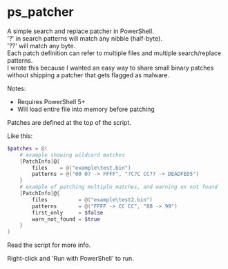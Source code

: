 # ps_patcher

A simple search and replace patcher in PowerShell.  
'?' in search patterns will match any nibble (half-byte).  
'??' will match any byte.  
Each patch definition can refer to multiple files and multiple search/replace patterns.  
I wrote this because I wanted an easy way to share small binary patches without shipping a patcher that gets flagged as malware.  

Notes: 

* Requires PowerShell 5+  
* Will load entire file into memory before patching  

Patches are defined at the top of the script.  

Like this:

```PowerShell
$patches = @(
    # example showing wildcard matches
    [PatchInfo]@{
        files    = @("example\test.bin")
        patterns = @("00 0? -> FFFF", "?C?C CC?? -> DEADFED5")
    }
    # example of patching multiple matches, and warning on not found
    [PatchInfo]@{
        files          = @("example\test2.bin")
        patterns       = @("FFFF -> CC CC", "88 -> 99")
        first_only     = $false
        warn_not_found = $true
    }
)
```

Read the script for more info.  

Right-click and 'Run with PowerShell' to run.